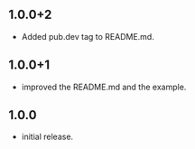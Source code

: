 ## 1.0.0+2

* Added pub.dev tag to README.md.

## 1.0.0+1

* improved the README.md and the example.

## 1.0.0

* initial release.
